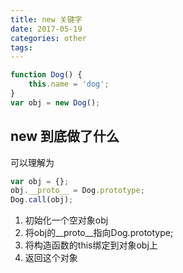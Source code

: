 ```yaml
---
title: new 关键字
date: 2017-05-19
categories: other
tags: 
---
```


```javascript
function Dog() {
    this.name = 'dog';
}
var obj = new Dog();
```

## new 到底做了什么

可以理解为
```javascript
var obj = {}; 
obj.__proto__ = Dog.prototype;
Dog.call(obj);
```

1. 初始化一个空对象obj
2. 将obj的__proto__指向Dog.prototype;
3. 将构造函数的this绑定到对象obj上
4. 返回这个对象